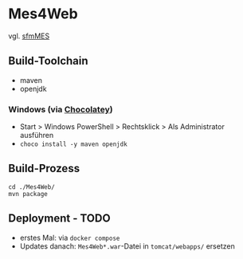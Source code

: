 # Mes4Web
vgl. [sfmMES](https://sayk.de/mes-download)

## Build-Toolchain
- maven
- openjdk

### Windows (via [Chocolatey](https://chocolatey.org/install#individual))
- Start > Windows PowerShell > Rechtsklick > Als Administrator ausführen
- `choco install -y maven openjdk`

## Build-Prozess
    cd ./Mes4Web/
    mvn package

## Deployment - __TODO__
- erstes Mal: via `docker compose`
- Updates danach: `Mes4Web*.war`-Datei in `tomcat/webapps/` ersetzen
